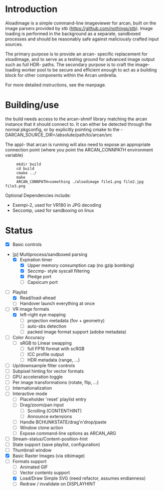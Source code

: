 Introduction
============
Aloadimage is a simple command-line imageviewer for arcan, built on the image
parsers provided by stb (https://github.com/nothings/stb). Image loading is
performed in the background as a separate, sandboxed processes and should be
reasonably safe against maliciously crafted input sources.

The primary purpose is to provide an arcan- specific replacement for
xloadimage, and to serve as a testing ground for advanced image output such as
full HDR- paths. The secondary purpose is to craft the image- loading worker
pool to be secure and efficient enough to act as a building block for other
components within the Arcan umbrella.

For more detailed instructions, see the manpage.

Building/use
============
the build needs access to the arcan-shmif library matching the arcan instance
that it should connect to. It can either be detected through the normal
pkgconfig, or by explicitly pointing cmake to the
-DARCAN\_SOURCE\_DIR=/absolute/path/to/arcan/src

The appl- that arcan is running will also need to expose an appropriate
connection point (where you point the ARCAN\_CONNPATH environment variable)

         mkdir build
         cd build
         cmake ../
         make
         ARCAN_CONNPATH=something ./aloadimage file1.png file2.jpg file3.png

Optional Dependencies include:
- Exempi-2, used for VR180 in JPG decoding
- Seccomp, used for sandboxing on linux

Status
======
 - [x] Basic controls
 - [p] Multiprocess/sandboxed parsing
   - [x] Expiration timer
	 - [x] Upper memory consumption cap (no gzip bombing)
	 - [x] Seccmp- style syscall filtering
	 - [x] Pledge port
	 - [ ] Capsicum port
 - [ ] Playlist
   - [x] Read/load-ahead
   - [ ] Handover launch everything at once
 - [ ] VR image formats
   - [x] left-right eye mapping
	 - [ ] projection metadata (fov + geometry)
	 - [ ] auto-sbs detection
	 - [ ] packed image format support (adobe metadata)
 - [ ] Color Accuracy
   - [ ] sRGB to Linear swapping
	 - [ ] full FP16 format with scRGB
	 - [ ] ICC profile output
	 - [ ] HDR metadata (range, ...)
 - [ ] Up/downsample filter controls
 - [ ] Subpixel hinting for vector formats
 - [ ] GPU acceleration toggle
 - [ ] Per image transformations (rotate, flip, ...)
 - [ ] Internationalization
 - [ ] Interactive mode
   - [ ] Placeholder 'reset' playlist entry
   - [ ] Drag/zoom/pan input
	 - [ ] Scrolling (CONTENTHINT)
	 - [ ] Announce extensions
   - [ ] Handle BCHUNKSTATE/drag'n'drop/paste
   - [ ] Window clone action
   - [ ] Expose command-line options as ARCAN\_ARG
 - [ ] Stream-status/Content-position-hint
 - [ ] State support (save playlist, configuration)
 - [ ] Thumbnail window
 - [x] Basic Raster Images (via stbimage)
 - [ ] Formats support
   - [ ] Animated GIF
   - [ ] Vector contents support
   - [x] Load/Draw Simple SVG (need refactor, assumes endianness)
   - [ ] Redraw / invalidate on DISPLAYHINT
